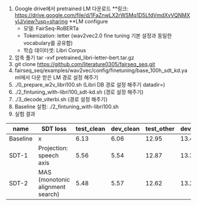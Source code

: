 1. Google drive에서 pretrained LM 다운로드
  **링크: https://drive.google.com/file/d/1FaZnwLX2rWSMq1D5LfdVmdXvVQNMXylJ/view?usp=sharing
  **LM configure
      - 모델: FairSeq-RoBERTa
      - Tokenization: letter (wav2vec2.0 fine tuning 기본 설정과 동일한 vocabulary를 공유함)
      - 학습 데이터셋: Libri Corpus
2. 압축 풀기 tar -xvf pretrained_libri-letter-bert.tar.gz
3. git clone https://github.com/literature0305/fairseq_seq.git
4. fairseq_seq/examples/wav2vec/config/finetuning/base_100h_sdt_kd.yaml에서 다운 받은 LM 경로 설정 해주기
5. ./0_prepare_w2v_libri100.sh (Libri DB 경로 설정 해주기 datadir=)
6. ./2_fintuning_with-libri100_sdt-kd.sh (경로 설정 해주기)
7. ./3_decode_viterbi.sh (경로 설정 해주기)
8. Baseline 실험: ./2_fintuning_with-libri100.sh
9. 실험 결과

| name     	| SDT loss                         	| test_clean 	| dev_clean 	| test_other 	| dev_other 	|
|----------	|----------------------------------	|------------	|-----------	|------------	|-----------	|
| Baseline 	| x                                	| 6.13       	| 6.06      	| 12.95      	| 13.43     	|
| SDT-1    	| Projection: speech axis          	| 5.56       	| 5.54      	| 12.87      	| 13.39     	|
| SDT-2    	| MAS (monotonic alignment search) 	| 5.48       	| 5.57      	| 12.62      	| 13.29     	|
